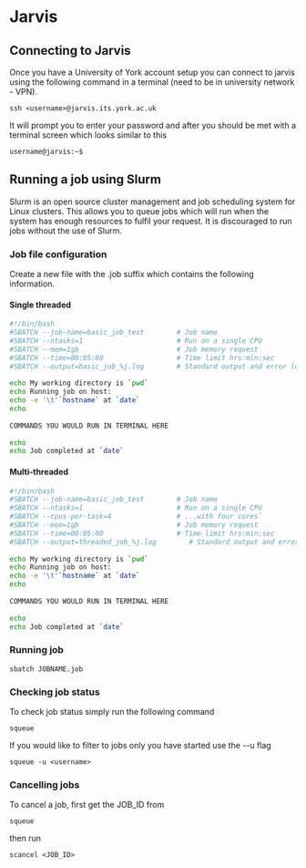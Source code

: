# Jarvis

## Connecting to Jarvis

Once you have a University of York account setup you can connect to jarvis using the following command in a terminal (need to be in university network - VPN). 

	ssh <username>@jarvis.its.york.ac.uk

It will prompt you to enter your password and after you should be met with a terminal screen which looks similar to this 

	username@jarvis:~$  

## Running a job using Slurm

Slurm is an open source cluster management and job scheduling system for  Linux clusters. This allows you to queue jobs which will run when the system has enough resources to fulfil your request. It is discouraged to run jobs without the use of Slurm.

### Job file configuration

Create a new file with the .job suffix which contains the following information. 

#### Single threaded 
~~~bash
#!/bin/bash
#SBATCH --job-name=basic_job_test        # Job name
#SBATCH --ntasks=1                       # Run on a single CPU
#SBATCH --mem=1gb                        # Job memory request
#SBATCH --time=00:05:00                  # Time limit hrs:min:sec
#SBATCH --output=basic_job_%j.log        # Standard output and error log
 
echo My working directory is `pwd`
echo Running job on host:
echo -e '\t'`hostname` at `date`
echo
 
COMMANDS YOU WOULD RUN IN TERMINAL HERE
  
echo
echo Job completed at `date`
~~~

#### Multi-threaded 
~~~bash
#!/bin/bash
#SBATCH --job-name=basic_job_test        # Job name
#SBATCH --ntasks=1                       # Run on a single CPU
#SBATCH --cpus-per-task=4 			  	 # ...with four cores`
#SBATCH --mem=1gb                        # Job memory request
#SBATCH --time=00:05:00                  # Time limit hrs:min:sec
#SBATCH --output=threaded_job_%j.log        # Standard output and error log
 
echo My working directory is `pwd`
echo Running job on host:
echo -e '\t'`hostname` at `date`
echo
 
COMMANDS YOU WOULD RUN IN TERMINAL HERE
    
echo
echo Job completed at `date`
~~~

### Running job 
	sbatch JOBNAME.job

### Checking job status

To check job status simply run the following command 
	
	squeue

If you would like to filter to jobs only you have started use the --u flag
	
	squeue -u <username> 
	
### Cancelling jobs

To cancel a job, first get the JOB_ID from 
	
	squeue
	
then run 

	scancel <JOB_ID>
